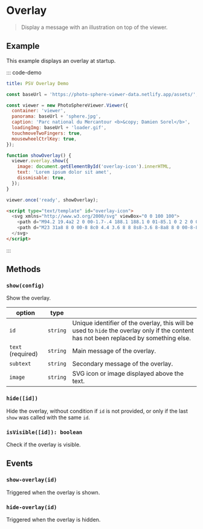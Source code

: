 # Overlay

<ApiButton page="PSV.components.Overlay.html"/>

> Display a message with an illustration on top of the viewer.


## Example

This example displays an overlay at startup.

::: code-demo

```yaml
title: PSV Overlay Demo
```

```js
const baseUrl = 'https://photo-sphere-viewer-data.netlify.app/assets/';

const viewer = new PhotoSphereViewer.Viewer({
  container: 'viewer',
  panorama: baseUrl + 'sphere.jpg',
  caption: 'Parc national du Mercantour <b>&copy; Damien Sorel</b>',
  loadingImg: baseUrl + 'loader.gif',
  touchmoveTwoFingers: true,
  mousewheelCtrlKey: true,
});

function showOverlay() {
  viewer.overlay.show({
    image: document.getElementById('overlay-icon').innerHTML,
    text: 'Lorem ipsum dolor sit amet',
    dissmisable: true,
  });
}

viewer.once('ready', showOverlay);
```

```html
<script type="text/template" id="overlay-icon">
  <svg xmlns="http://www.w3.org/2000/svg" viewBox="0 0 100 100">
    <path d="M94.2 19.4a2 2 0 00-1.7-.4 188.1 188.1 0 01-85.1 0 2 2 0 00-1.7.4c-.4.4-.7 1-.7 1.6v58c0 .6.3 1.2.8 1.6.4.4 1.1.5 1.7.4 27.8-6.5 57.3-6.5 85.1 0h.5c.5 0 .9-.2 1.2-.4.5-.4.8-1 .8-1.6V21c-.1-.6-.4-1.2-.9-1.6zM21.9 74.2L34 55.6l7.2 11 3.6 5.5c-7.7.3-15.3.9-22.9 2.1zM50 72.1h-.5l-4.3-6.6L60 41.8l20.1 32.7A189 189 0 0050 72.1zm41 4.4l-5.7-1.1L61.7 37a2 2 0 00-1.7-1 2 2 0 00-1.7.9L42.8 61.8l-7.1-10.9c-.4-.6-1-.9-1.7-.9s-1.3.3-1.7.9L16.5 75 9 76.5v-53c26.9 5.9 55.1 5.9 82 0v53z"/>
    <path d="M23 31a8 8 0 00-8 8c0 4.4 3.6 8 8 8s8-3.6 8-8a8 8 0 00-8-8zm0 12a4 4 0 01-4-4c0-2.2 1.8-4 4-4s4 1.8 4 4a4 4 0 01-4 4z"/>
  </svg>
</script>
```

:::

## Methods

### `show(config)`

Show the overlay.

| option | type | |
|---|---|---|
| `id` | `string` | Unique identifier of the overlay, this will be used to `hide` the overlay only if the content has not been replaced by something else. |
| `text` (required) | `string` | Main message of the overlay. |
| `subtext` | `string` | Secondary message of the overlay. |
| `image` | `string` | SVG icon or image displayed above the text. |

### `hide([id])`

Hide the overlay, without condition if `id` is not provided, or only if the last `show` was called with the same `id`.

### `isVisible([id]): boolean`

Check if the overlay is visible.


## Events

### `show-overlay(id)`

Triggered when the overlay is shown.

### `hide-overlay(id)`

Triggered when the overlay is hidden.
